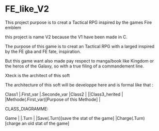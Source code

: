 # FE_like_V2
This project purpose is to creat a Tactical RPG inspired by the games Fire emblem

this project is name V2 because the V1 have been made in C.

The purpose of this game is to creat an Tactical RPG with a larged inspired by the FE gba and FE fate, inspiration.

But this game want also made pay respect to manga/book like Kingdom or the heros of the Galaxy, so with a true filing of a commandement line.

Xteck is the architect of this soft

The architecture of this soft will be developpe here and is formal like that :

Class1
|.First_var
|.Seconde_var
|Class2
|
||Class3_herited
|
|Methode(.First_var)[Purpose of this Methode]
|


CLASS_DIAGRAMME:

Game
|
|.Turn
|
|Save(.Turn)[save the stat of the game]
|Charge(.Turn)[charge an old stat of the game]

